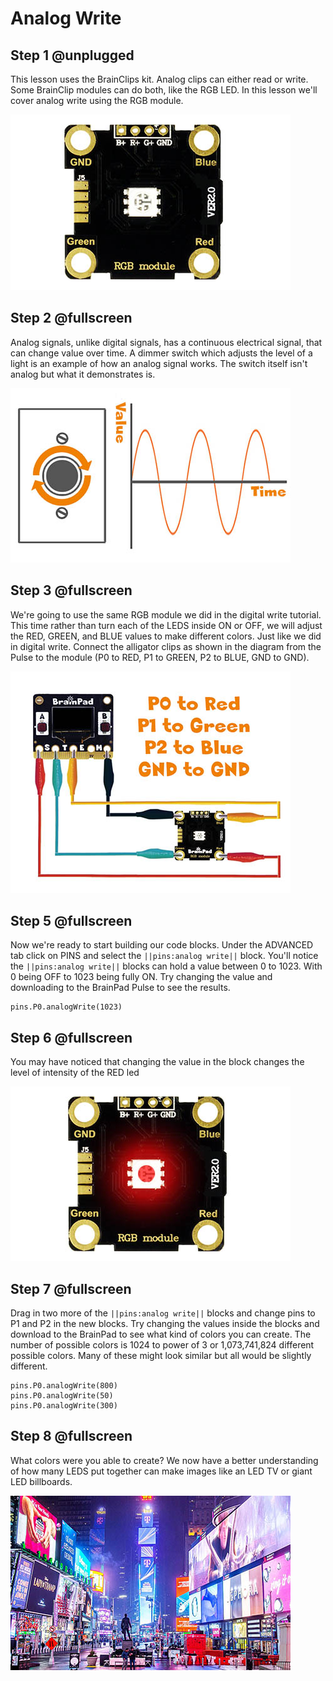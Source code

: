 # Analog Write

## Step 1 @unplugged
This lesson uses the BrainClips kit. Analog clips can either read or write. Some BrainClip modules can do both, like the RGB LED. In this lesson we'll cover analog write using the RGB module.

![BrainClip RGB Module](../static/images/rgbmodule.jpg)

## Step 2 @fullscreen
Analog signals, unlike digital signals, has a continuous electrical signal, that can change value over time. A dimmer switch which adjusts the level of a light is an example of how an analog signal works. The switch itself isn't analog but what it demonstrates is. 

![Digital Signal](../static/images/analog1.jpg)

## Step 3 @fullscreen
We're going to use the same RGB module we did in the digital write tutorial. This time rather than turn each of the LEDS inside ON or OFF, we will adjust the RED, GREEN, and BLUE values to make different colors. Just like we did in digital write. Connect the alligator clips as shown in the diagram from the Pulse to the module (P0 to RED, P1 to GREEN, P2 to BLUE, GND to GND).

 ![RGB Module Wiring Diagram](../static/images/clipdiagram1.jpg)

## Step 5 @fullscreen
Now we're ready to start building our code blocks. Under the ADVANCED tab click on PINS and select the ``||pins:analog write||`` block. You'll notice the ``||pins:analog write||`` blocks can hold a value between 0 to 1023. With 0 being OFF to 1023 being fully ON. Try changing the value and downloading to the BrainPad Pulse to see the results.  

 ```blocks
pins.P0.analogWrite(1023)
```

## Step 6 @fullscreen
You may have noticed that changing the value in the block changes the level of intensity of the RED led  

![RGB Module Wiring Diagram](../static/images/redLed.jpg)

## Step 7 @fullscreen
Drag in two more of the ``||pins:analog write||`` blocks and change pins to P1 and P2 in the new blocks. Try changing the values inside the blocks and download to the BrainPad to see what kind of colors you can create. The number of possible colors is 1024 to power of 3 or 1,073,741,824 different possible colors. Many of these might look similar but all would be slightly different.

 ```blocks
pins.P0.analogWrite(800)
pins.P0.analogWrite(50)
pins.P0.analogWrite(300)
```

## Step 8 @fullscreen
What colors were you able to create? We now have a better understanding of how many LEDS put together can make images like an LED TV or giant LED billboards.

![LED Billboards](../static/images/billboard.jpg)